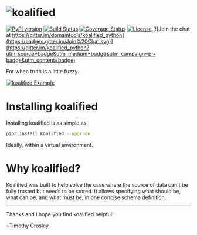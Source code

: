 ![koalified](https://raw.github.com/domaintools/koalified_python/develop/artwork/logo.png)
===================

[![PyPI version](https://badge.fury.io/py/koalified.svg)](http://badge.fury.io/py/koalified)
[![Build Status](https://travis-ci.org/domaintools/koalified_python.svg?branch=master)](https://travis-ci.org/domaintools/koalified_python)
[![Coverage Status](https://coveralls.io/repos/domaintools/koalified_python/badge.svg?branch=master&service=github)](https://coveralls.io/github/domaintools/koalified_python?branch=master)
[![License](https://img.shields.io/github/license/mashape/apistatus.svg)](https://pypi.python.org/pypi/koalified/)
[![Join the chat at https://gitter.im/domaintools/koalified_python](https://badges.gitter.im/Join%20Chat.svg)](https://gitter.im/koalified_python?utm_source=badge&utm_medium=badge&utm_campaign=pr-badge&utm_content=badge)

For when truth is a little fuzzy.

[![koalified Example](https://raw.github.com/domaintools/koalified_python/develop/artwork/example.gif)](https://github.com/domaintools/koalified_python/blob/develop/examples/example.py)


Installing koalified
===================

Installing koalified is as simple as:

```bash
pip3 install koalified --upgrade
```

Ideally, within a virtual environment.


Why koalified?
===================

Koalified was built to help solve the case where the source of data can't be fully trusted but needs to be stored.
It allows specifying what should be, what can be, and what must be, in one concise schema definition.

--------------------------------------------

Thanks and I hope you find koalified helpful!

~Timothy Crosley
